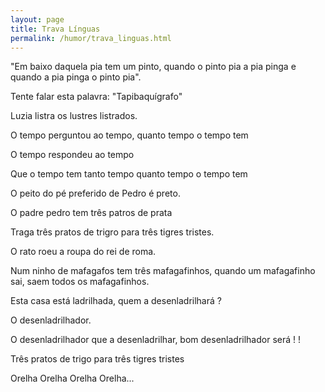 ```yaml
---
layout: page
title: Trava Línguas
permalink: /humor/trava_linguas.html
---
```


"Em baixo daquela pia tem um pinto, quando o pinto pia a pia pinga e quando a pia pinga o pinto pia".

Tente falar esta palavra: "Tapibaquígrafo"

Luzia listra os lustres listrados.

O tempo perguntou ao tempo, quanto tempo o tempo tem

O tempo respondeu ao tempo

Que o tempo tem tanto tempo quanto tempo o tempo tem

O peito do pé preferido de Pedro é preto.

O padre pedro tem três patros de prata

Traga três pratos de trigro para três tigres tristes.

O rato roeu a roupa do rei de roma.

Num ninho de mafagafos tem três mafagafinhos, quando um mafagafinho sai, saem todos os mafagafinhos.

Esta casa está ladrilhada, quem a desenladrilhará ?

O desenladrilhador.

O desenladrilhador que a desenladrilhar, bom desenladrilhador será ! !

Três pratos de trigo para três tigres tristes

Orelha Orelha Orelha Orelha...